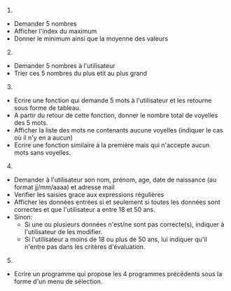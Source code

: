 1. 
* Demander 5 nombres 
* Afficher l'index du maximum
* Donner le minimum ainsi que la moyenne des valeurs

2.
* Demander 5 nombres à l'utilisateur
* Trier ces 5 nombres du plus etit au plus grand

3.
* Ecrire une fonction qui demande 5 mots à l'utilisateur et les retourne sous forme de tableau.
* A partir du retour de cette fonction, donner le nombre total de voyelles des 5 mots.
* Afficher la liste des mots ne contenants aucune voyelles (indiquer le cas où il n'y en a aucun)
* Ecrire une fonction similaire à la première mais qui n'accepte aucun mots sans voyelles.

4.
* Demander à l'utilisateur son nom, prénom, age, date de naissance (au format jj/mm/aaaa) et adresse mail
* Verifier les saisies grace aux expressions régulières
* Afficher les données entrées si et seulement si toutes les données sont correctes et que l'utilisateur a entre 18 et 50 ans.
* Sinon: 
    * Si une ou plusieurs données n'est/ne sont pas correcte(s), indiquer à l'utilisateur de les modifier.
    * Si l'utilisateur a moins de 18 ou plus de 50 ans, lui indiquer qu'il n'entre pas dans les critères d'évaluation.

5.
* Ecrire un programme qui propose les 4 programmes précédents sous la forme d'un menu de sélection.
